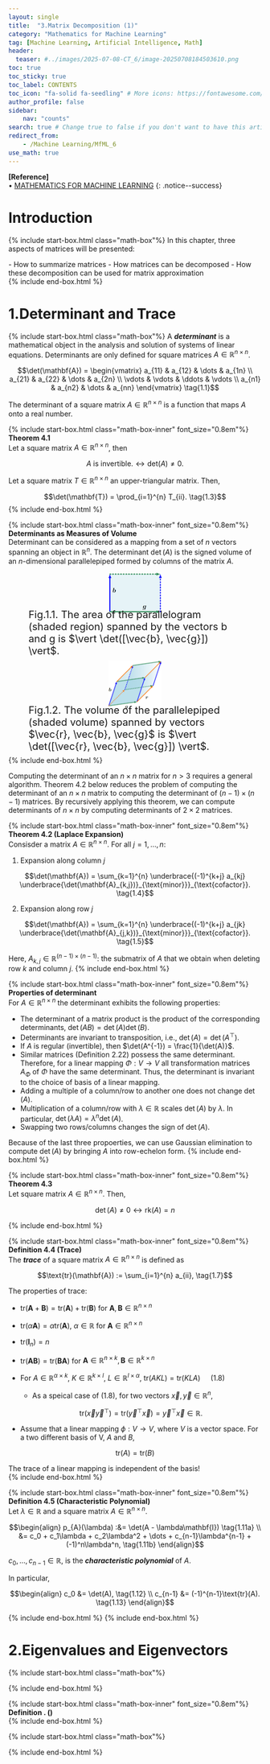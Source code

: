 ```yaml
---
layout: single
title:  "3.Matrix Decomposition (1)"
category: "Mathematics for Machine Learning"
tag: [Machine Learning, Artificial Intelligence, Math]
header:
  teaser: #../images/2025-07-08-CT_6/image-20250708184503610.png
toc: true
toc_sticky: true
toc_label: CONTENTS
toc_icon: "fa-solid fa-seedling" # More icons: https://fontawesome.com/v6/search?ic=free
author_profile: false
sidebar:
    nav: "counts"
search: true # Change true to false if you don't want to have this article be searched 
redirect_from:
    - /Machine Learning/MfML_6
use_math: true
---
```


**[Reference]** <br>
$\bullet$ [MATHEMATICS FOR MACHINE LEARNING](https://mml-book.github.io/)
{: .notice--success}

# Introduction 
{% include start-box.html class="math-box"%}
In this chapter, three aspects of matrices will be presented:
<div class="indented-paragraph" markdown="1">
- How to summarize matrices
- How matrices can be decomposed
- How these decomposition can be used for matrix approximation
</div>
{% include end-box.html %}

# 1.Determinant and Trace
{% include start-box.html class="math-box"%}
A **_determinant_** is a mathematical object in the analysis and solution of systems of linear equations.
Determinants are only defined for square matrices $A \in \mathbb{R}^{n \times n}$.

$$\det(\mathbf{A}) = \begin{vmatrix} 
a_{11} & a_{12} & \dots & a_{1n} \\ 
a_{21} & a_{22} & \dots & a_{2n} \\ 
\vdots & \vdots & \ddots & \vdots \\ 
a_{n1} & a_{n2} & \dots & a_{nn} 
\end{vmatrix} \tag{1.1}$$

The determinant of a square matrix $A \in \mathbb{R}^{n \times n}$ is a function that maps $A$ onto a real number.

{% include start-box.html class="math-box-inner" font_size="0.8em"%}
**Theorem 4.1**<br>
Let a square matrix $A \in \mathbb{R}^{n \times n}$, then

$$A \text{ is invertible.} \leftrightarrow \text{det}(A) \neq 0. \tag{1.2}$$

Let a square matrix $T \in \mathbb{R}^{n \times n}$ an upper-triangular matrix. Then, 

$$\det(\mathbf{T}) = \prod_{i=1}^{n} T_{ii}. \tag{1.3}$$
{% include end-box.html %}

{% include start-box.html class="math-box-inner" font_size="0.8em"%}
**Determinants as Measures of Volume**<br>
Determinant can be considered as a mapping from a set of $n$ vectors spanning an object in $\mathbb{R}^n$.
The determinant $\det(A)$ is the signed volume of an $n$-dimensional parallelepiped formed by columns of the matrix $A$.

<figure style="display: flex; flex-direction: column; align-items: center; margin-top: 0.5em; margin-bottom: 0.5em;">
  <img src="../images/2025-09-25-MfML_6/Fig_1.png" alt="" 
       style="width: 25%; height: auto;">
   <figcaption style="font-size: 20px; margin-top: -0.5em;">
   Fig.1.1. The area of the parallelogram (shaded region) spanned by the vectors b and g is $\vert \det([\vec{b}, \vec{g}]) \vert$.
   </figcaption>
</figure> 

<figure style="display: flex; flex-direction: column; align-items: center; margin-top: 0.5em; margin-bottom: 0.5em;">
  <img src="../images/2025-09-25-MfML_6/Fig_2.png" alt="" 
       style="width: 25%; height: auto;">
   <figcaption style="font-size: 20px; margin-top: -0.5em;">
   Fig.1.2. The volume of the parallelepiped (shaded volume) spanned by vectors $\vec{r}, \vec{b}, \vec{g}$ is $\vert \det([\vec{r}, \vec{b}, \vec{g}]) \vert$.
   </figcaption>
</figure> 
{% include end-box.html %}

Computing the determinant of an $n \times n$ matrix for $n \gt 3$ requires a general algorithm.
Theorem 4.2 below reduces the problem of computing the determinant of an $n \times n$ matrix to computing the determinant of $(n-1) \times (n-1)$ matrices.
By recursively applying this theorem, we can compute determinants of $n \times n$ by computing determinants of $2 \times 2$ matrices.

{% include start-box.html class="math-box-inner" font_size="0.8em"%}
**Theorem 4.2 (Laplace Expansion)**<br>
Consisder a matrix $A \in \mathbb{R}^{n \times n}$. For all $j=1,\dots, n$:

1. Expansion along column $j$

$$\det(\mathbf{A}) = \sum_{k=1}^{n} \underbrace{(-1)^{k+j} a_{kj} \underbrace{\det(\mathbf{A}_{k,j})}_{\text{minor}}}_{\text{cofactor}}. \tag{1.4}$$

2. Expansion along row $j$

$$\det(\mathbf{A}) = \sum_{k=1}^{n} \underbrace{(-1)^{k+j} a_{jk} \underbrace{\det(\mathbf{A}_{j,k})}_{\text{minor}}}_{\text{cofactor}}. \tag{1.5}$$

Here, $A_{k,j} \in \mathbb{R}^{(n-1) \times (n-1)}$: the submatrix of $A$ that we obtain when deleting row $k$ and column $j$. 
{% include end-box.html %}

{% include start-box.html class="math-box-inner" font_size="0.8em"%}
**Properties of determinant**<br>
For $A \in \mathbb{R}^{n \times n}$ the determinant exhibits the following properties:

- The determinant of a matrix product is the product of the corresponding determinants, $\det(AB) = \det(A)\det(B)$.
- Determinants are invariant to transposition, i.e., $\det(A) = \det(A^\top)$.
- If $A$ is regular (invertible), then $\det(A^{-1}) = \frac{1}{\det(A)}$.
- Similar matrices (Definition 2.22) possess the same determinant. Therefore, for a linear mapping $\Phi : V \to V$ all transformation matrices $A_\Phi$ of $\Phi$ have the same determinant. Thus, the determinant is invariant to the choice of basis of a linear mapping.
- Adding a multiple of a column/row to another one does not change $\det(A)$.
- Multiplication of a column/row with $\lambda \in \mathbb{R}$ scales $\det(A)$ by $\lambda$. In particular, $\det(\lambda A) = \lambda^n \det(A)$.
- Swapping two rows/columns changes the sign of $\det(A)$.

Because of the last three propoerties, we can use Gaussian elimination to compute $\det(A)$ by bringing $A$ into row-echelon form.
{% include end-box.html %}

{% include start-box.html class="math-box-inner" font_size="0.8em"%}
**Theorem 4.3**<br>
Let square matrix $A \in \mathbb{R}^{n \times n}$. Then, 

$$\det(A) \neq 0 \leftrightarrow \text{rk}(A)=n \tag{1.6}$$ 

{% include end-box.html %}

{% include start-box.html class="math-box-inner" font_size="0.8em"%}
**Definition 4.4 (Trace)**<br>
The **_trace_** of a square matrix $A \in \mathbb{R}^{n \times n}$ is defined as

$$\text{tr}(\mathbf{A}) := \sum_{i=1}^{n} a_{ii}, \tag{1.7}$$

The properties of trace:

- $\text{tr}(\mathbf{A} + \mathbf{B}) = \text{tr}(\mathbf{A}) + \text{tr}(\mathbf{B})$ for $\mathbf{A}, \mathbf{B} \in \mathbb{R}^{n \times n}$ 
- $\text{tr}(\alpha\mathbf{A}) = \alpha\text{tr}(\mathbf{A})$, $\alpha \in \mathbb{R}$ for $\mathbf{A} \in \mathbb{R}^{n \times n}$ 
- $\text{tr}(\mathbf{I}_n) = n$
- $\text{tr}(\mathbf{A}\mathbf{B}) = \text{tr}(\mathbf{B}\mathbf{A})$ for $\mathbf{A} \in \mathbb{R}^{n \times k}, \mathbf{B} \in \mathbb{R}^{k \times n}$

- For $A \in \mathbb{R}^{\alpha \times k}$, $K \in \mathbb{R}^{k \times l}$, $L \in \mathbb{R}^{l \times \alpha}$, $\text{tr}(AKL) = \text{tr}(KLA)$ $\quad (1.8)$
    - As a speical case of (1.8), for two vectors $\vec{x}, \vec{y} \in \mathbb{R}^{n}$, 

    $$\text{tr}(\vec{x}\vec{y}^\top) = \text{tr}(\vec{y}^\top\vec{x}) = \vec{y}^\top\vec{x} \in \mathbb{R}. \tag{1.9}$$

- Assume that a linear mapping $\phi: V \rightarrow V$, where $V$ is a vector space. For a two different basis of V, $A$ and $B$, 

$$\text{tr}(A) = \text{tr}(B) \tag{1.10}$$

<div class="indented-paragraph" markdown="1">
The trace of a linear mapping is independent of the basis!
</div>
{% include end-box.html %}

{% include start-box.html class="math-box-inner" font_size="0.8em"%}
**Definition 4.5 (Characteristic Polynomial)**<br>
Let $\lambda \in \mathbb{R}$ and a square matrix $A \in \mathbb{R}^{n \times n}$. 

$$\begin{align}
p_{A}(\lambda) :&= \det(A - \lambda\mathbf{I}) \tag{1.11a} \\
&= c_0 + c_1\lambda + c_2\lambda^2 + \dots + c_{n-1}\lambda^{n-1} + (-1)^n\lambda^n, \tag{1.11b}
\end{align}$$

$c_0, \dots, c_{n-1} \in \mathbb{R}$, is the **_characteristic polynomial_** of $A$. 

In particular, 

$$\begin{align}
c_0 &= \det(A), \tag{1.12} \\
c_{n-1} &= (-1)^{n-1}\text{tr}(A). \tag{1.13}
\end{align}$$

{% include end-box.html %}
{% include end-box.html %}

# 2.Eigenvalues and Eigenvectors
{% include start-box.html class="math-box"%}

{% include end-box.html %}












<div class="indented-paragraph" markdown="1">

</div>

{% include start-box.html class="math-box-inner" font_size="0.8em"%}
**Definition . ()**<br>
{% include end-box.html %}


{% include start-box.html class="math-box"%}

{% include end-box.html %}